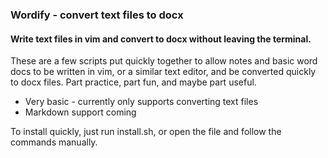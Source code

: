 ### Wordify  - convert text files to docx
#### Write text files in vim and convert to docx without leaving the terminal.

These are a few scripts put quickly together to allow notes and basic word docs to be written in vim, or a similar text editor, and be converted quickly to docx files. Part practice, part fun, and maybe part useful.

* Very basic - currently only supports converting text files
* Markdown support coming

To install quickly, just run install.sh, or open the file and follow the commands manually.
